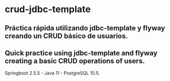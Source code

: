 # crud-jdbc-template
Práctica rápida utilizando jdbc-template y flyway creando un CRUD básico de usuarios.
-
Quick practice using jdbc-template and flyway creating a basic CRUD operations of users.
-
Springboot 2.5.5 - Java 11 - PostgreSQL 10.5.
